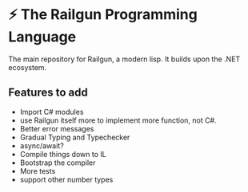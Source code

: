 ﻿# ⚡ The Railgun Programming Language

The main repository for Railgun, a modern lisp. It builds upon the .NET ecosystem.

## Features to add

- Import C# modules
- use Railgun itself more to implement more function, not C#.
- Better error messages
- Gradual Typing and Typechecker
- async/await?
- Compile things down to IL
- Bootstrap the compiler
- More tests
- support other number types
